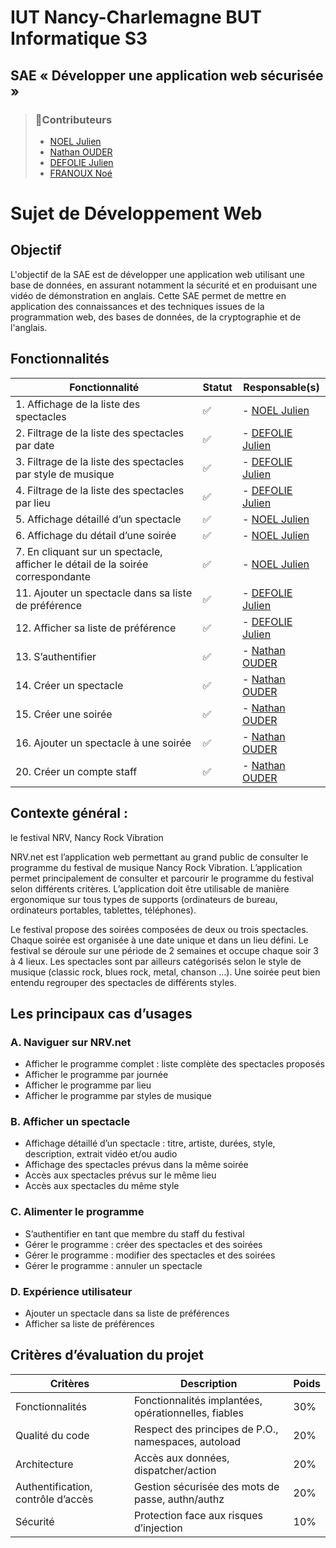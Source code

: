 # IUT Nancy-Charlemagne BUT Informatique S3


## SAE « Développer une application web sécurisée »

> ### 🙎Contributeurs
> - [NOEL Julien](https://github.com/juliennoel22)
> - [Nathan OUDER](https://github.com/vraiSlophil)
> - [DEFOLIE Julien](https://github.com/Kwilium54)
> - [FRANOUX Noé]()

# Sujet de Développement Web

## Objectif
L'objectif de la SAE est de développer une application web utilisant une base de données, en assurant notamment la sécurité et en produisant une vidéo de démonstration en anglais. Cette SAE permet de mettre en application des connaissances et des techniques issues de la programmation web, des bases de données, de la cryptographie et de l'anglais.


## Fonctionnalités

| Fonctionnalité                                              | Statut   | Responsable(s)                                  |
|-------------------------------------------------------------|----------|-------------------------------------------------|
| 1. Affichage de la liste des spectacles                      | ✅       | - [NOEL Julien](https://github.com/juliennoel22) |
| 2. Filtrage de la liste des spectacles par date              | ✅       | - [DEFOLIE Julien](https://github.com/Kwilium54) |
| 3. Filtrage de la liste des spectacles par style de musique  | ✅       | - [DEFOLIE Julien](https://github.com/Kwilium54) |
| 4. Filtrage de la liste des spectacles par lieu              | ✅       | - [DEFOLIE Julien](https://github.com/Kwilium54) |
| 5. Affichage détaillé d’un spectacle                         | ✅       | - [NOEL Julien](https://github.com/juliennoel22) |
| 6. Affichage du détail d’une soirée                          | ✅       | - [NOEL Julien](https://github.com/juliennoel22) |
| 7. En cliquant sur un spectacle, afficher le détail de la soirée correspondante | ✅ | - [NOEL Julien](https://github.com/juliennoel22) |
| 11. Ajouter un spectacle dans sa liste de préférence        | ✅       | - [DEFOLIE Julien](https://github.com/Kwilium54) |
| 12. Afficher sa liste de préférence                         | ✅       | - [DEFOLIE Julien](https://github.com/Kwilium54) |
| 13. S’authentifier                                           | ✅       | - [Nathan OUDER](https://github.com/vraiSlophil) |
| 14. Créer un spectacle                                       | ✅       | - [Nathan OUDER](https://github.com/vraiSlophil) |
| 15. Créer une soirée                                         | ✅       | - [Nathan OUDER](https://github.com/vraiSlophil) |
| 16. Ajouter un spectacle à une soirée                        | ✅       | - [Nathan OUDER](https://github.com/vraiSlophil) |
| 20. Créer un compte staff                                    | ✅       | - [Nathan OUDER](https://github.com/vraiSlophil) |

## Contexte général :
le festival NRV, Nancy Rock Vibration

NRV.net est l’application web permettant au grand public de consulter le programme du festival de musique Nancy Rock Vibration. L’application permet principalement de consulter et parcourir le programme du festival selon différents critères. L’application doit être utilisable de manière ergonomique sur tous types de supports (ordinateurs de bureau, ordinateurs portables, tablettes, téléphones).

Le festival propose des soirées composées de deux ou trois spectacles. Chaque soirée est organisée à une date unique et dans un lieu défini. Le festival se déroule sur une période de 2 semaines et occupe chaque soir 3 à 4 lieux. Les spectacles sont par ailleurs catégorisés selon le style de musique (classic rock, blues rock, metal, chanson …). Une soirée peut bien entendu regrouper des spectacles de différents styles.

## Les principaux cas d’usages
### A. Naviguer sur NRV.net
- Afficher le programme complet : liste complète des spectacles proposés
- Afficher le programme par journée
- Afficher le programme par lieu
- Afficher le programme par styles de musique

### B. Afficher un spectacle
- Affichage détaillé d’un spectacle : titre, artiste, durées, style, description, extrait vidéo et/ou audio
- Affichage des spectacles prévus dans la même soirée
- Accès aux spectacles prévus sur le même lieu
- Accès aux spectacles du même style

### C. Alimenter le programme 
- S’authentifier en tant que membre du staff du festival
- Gérer le programme : créer des spectacles et des soirées
- Gérer le programme : modifier des spectacles et des soirées
- Gérer le programme : annuler un spectacle

### D. Expérience utilisateur
- Ajouter un spectacle dans sa liste de préférences
- Afficher sa liste de préférences

## Critères d’évaluation du projet
| Critères                | Description                                      | Poids |
|-------------------------|--------------------------------------------------|-------|
| Fonctionnalités         | Fonctionnalités implantées, opérationnelles, fiables | 30%   |
| Qualité du code         | Respect des principes de P.O., namespaces, autoload | 20%   |
| Architecture            | Accès aux données, dispatcher/action             | 20%   |
| Authentification, contrôle d’accès | Gestion sécurisée des mots de passe, authn/authz | 20%   |
| Sécurité                | Protection face aux risques d’injection          | 10%   |